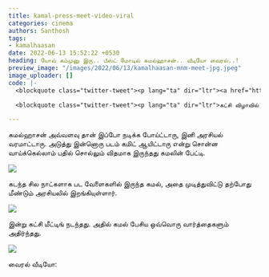 ```yaml
---
title: kamal-press-meet-video-viral
categories: cinema
authors: Santhosh
tags:
- kamalhaasan
date: 2022-06-13 15:52:22 +0530
heading: யோவ் கம்முனு இரு.. பீஸ்ட் மோடில் கமல்ஹாசன்.. வீடியோ வைரல்..!
preview_image: "/images/2022/06/13/kamalhaasan-mnm-meet-jpg.jpeg"
image_uploader: []
code: |-
  <blockquote class="twitter-tweet"><p lang="ta" dir="ltr"><a href="https://twitter.com/hashtag/Video?src=hash&amp;ref_src=twsrc%5Etfw">#Video</a> | விக்ரம் Modeல் கமல்ஹாசன்!<a href="https://twitter.com/hashtag/Sunnews?src=hash&amp;ref_src=twsrc%5Etfw">#Sunnews</a> | <a href="https://twitter.com/hashtag/Vikram?src=hash&amp;ref_src=twsrc%5Etfw">#Vikram</a> | <a href="https://twitter.com/ikamalhaasan?ref_src=twsrc%5Etfw">@ikamalhaasan</a> <a href="https://t.co/F5lOesCZX3">pic.twitter.com/F5lOesCZX3</a></p>&mdash; Sun News (@sunnewstamil) <a href="https://twitter.com/sunnewstamil/status/1536246692692996097?ref_src=twsrc%5Etfw">June 13, 2022</a></blockquote> <script async src="https://platform.twitter.com/widgets.js" charset="utf-8"></script>

  <blockquote class="twitter-tweet"><p lang="ta" dir="ltr">கட்சி விழாவில் சீறிய கமல்ஹாசன்... அடுக்கடுக்கான கருத்துகளை பஞ்ச் வசனங்கள் போல் பேசி ஆவேசம்! <a href="https://twitter.com/hashtag/Sunnews?src=hash&amp;ref_src=twsrc%5Etfw">#Sunnews</a> | <a href="https://twitter.com/hashtag/Kamalhaasan?src=hash&amp;ref_src=twsrc%5Etfw">#Kamalhaasan</a> <a href="https://t.co/E9N5rAoX4t">pic.twitter.com/E9N5rAoX4t</a></p>&mdash; Sun News (@sunnewstamil) <a href="https://twitter.com/sunnewstamil/status/1536258381022830592?ref_src=twsrc%5Etfw">June 13, 2022</a></blockquote> <script async src="https://platform.twitter.com/widgets.js" charset="utf-8"></script>

---
```

கமல்ஹாசன் அவ்வளவு தான் இப்போ நடிக்க போய்ட்டாரு, இனி அரசியல் வரமாட்டாரு. அடுத்து இன்னொரு படம் கமிட் ஆயிட்டாரு என்று சொன்ன வாய்க்கெல்லாம் பதில் சொல்லும் விதமாக இருந்தது கமலின் பேட்டி.

![](/images/2022/06/13/kamalhaasan-press-meet-2-jpg.jpeg)

கடந்த சில நாட்களாக பட வேளைகளில் இருந்த கமல், அதை முடித்துவிட்டு தற்போது மீண்டும் அரசியலில் இறங்கியுள்ளார்.

![](/images/2022/06/13/kamalhaasan-press-meet-1-jpg.jpeg)

இன்று கட்சி மீட்டிங் நடந்தது. அதில் கமல் பேசிய ஒவ்வொரு வார்த்தைகளும் அதிர்ந்தது.

![](/images/2022/06/13/kamalhaasan-press-meet-3-jpg.jpeg)

வைரல் வீடியோ:
